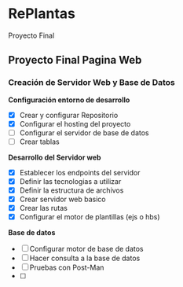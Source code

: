 # RePlantas

Proyecto Final

## Proyecto Final Pagina Web

### Creación de Servidor Web y Base de Datos

**Configuración entorno de desarrollo**

- [x] Crear y configurar Repositorio
- [x] Configurar el hosting del proyecto
- [ ] Configurar el servidor de base de datos
- [ ] Crear tablas

**Desarrollo del Servidor web**

- [x] Establecer los endpoints del servidor
- [x] Definir las tecnologias a utilizar
- [x] Definir la estructura de archivos
- [x] Crear servidor web basico
- [x] Crear las rutas
- [x] Configurar el motor de plantillas (ejs o hbs)

**Base de datos**

- [ ] Configurar motor de base de datos
- [ ] Hacer consulta a la base de datos
- [ ] Pruebas con Post-Man
- [ ]
